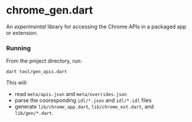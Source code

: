 chrome_gen.dart
==============

An *experimental* library for accessing the Chrome APIs in a packaged app or
extension.

<!--
[![Build Status](https://drone.io/github.com/devoncarew/chrome_gen.dart/status.png)](https://drone.io/github.com/devoncarew/chrome_gen.dart/latest)
-->

<!--
### Documentation
Generated documentation is available:
- [Chrome Apps API](http://devoncarew.github.io/chrome_gen.dart/app/)
- [Chrome Extensions API](http://devoncarew.github.io/chrome_gen.dart/ext/)
-->

### Running
From the project directory, run:

`dart tool/gen_apis.dart`

This will:
- read `meta/apis.json` and `meta/overrides.json`
- parse the cooresponding `idl/*.json` and `idl/*.idl` files
- generate `lib/chrome_app.dart`, `lib/chrome_ext.dart`, and `lib/gen/*.dart`.
